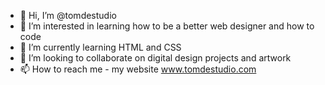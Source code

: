 - 👋 Hi, I’m @tomdestudio
- 👀 I’m interested in learning how to be a better web designer and how to code
- 🌱 I’m currently learning HTML and CSS
- 💞️ I’m looking to collaborate on digital design projects and artwork
- 📫 How to reach me - my website www.tomdestudio.com

<!---
tomdestudio/tomdestudio is a ✨ special ✨ repository because its `README.md` (this file) appears on your GitHub profile.
You can click the Preview link to take a look at your changes.
--->
